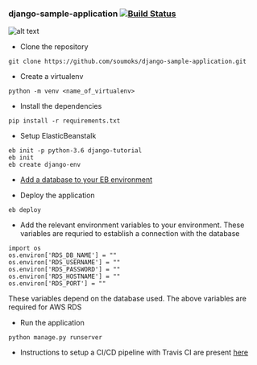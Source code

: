 ### django-sample-application                                          [![Build Status](https://travis-ci.org/soumoks/django-sample-application.svg?branch=master)](https://travis-ci.org/soumoks/django-sample-application)

![alt text](https://i.imgur.com/AiveVw6.png)
* Clone the repository

```
git clone https://github.com/soumoks/django-sample-application.git
```

* Create a virtualenv
```
python -m venv <name_of_virtualenv>
```

* Install the dependencies
```
pip install -r requirements.txt
```

* Setup ElasticBeanstalk
```
eb init -p python-3.6 django-tutorial
eb init
eb create django-env
```
* [Add a database to your EB environment](https://docs.aws.amazon.com/elasticbeanstalk/latest/dg/using-features.managing.db.html)

* Deploy the application
```
eb deploy
```
* Add the relevant environment variables to your environment. These variables are requried to establish a connection with the database
```
import os
os.environ['RDS_DB_NAME'] = ""
os.environ['RDS_USERNAME'] = ""
os.environ['RDS_PASSWORD'] = ""
os.environ['RDS_HOSTNAME'] = ""
os.environ['RDS_PORT'] = ""
```
These variables depend on the database used. The above variables are required for AWS RDS

* Run the application
```
python manage.py runserver
```

* Instructions to setup a CI/CD pipeline with Travis CI are present [here](https://medium.com/@soumoks/creating-a-django-ci-cd-pipeline-with-travis-ci-and-aws-elasticbeanstalk-b91bfedd144c)

